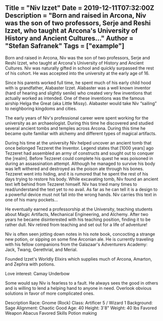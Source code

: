 Title = "Niv Izzet"
Date = 2019-12-11T07:32:00Z
Description = "Born and raised in Arcona, Niv was the son of two professors, Serje and Reshi Izzet, who taught at Arcona's University of History and Ancient Cultures..."
Author = "Stefan Safranek"
Tags = ["example"]
---

Born and raised in Arcona, Niv was the son of two professors, Serje and Reshi Izzet, who taught at Arcona's University of History and Ancient Cultures. Niv was naturally gifted in school and quickly surpassed the rest of his cohort. He was accepted into the university at the early age of 16.

Since his parents worked full time, he spent much of his early child hood with is grandfather, Alabaster Izzet. Alabaster was a well known inventor (hard of hearing and slightly senile) who created very few inventions that actually worked as intended. One of these inventions was the famous airship Helga the Great (aka Little Missy). Alabaster would take Niv “sailing” to neighboring kingdoms and cities.

The early years of Niv's professional career were spent working for the university as an archaeologist. During this time he discovered and studied several ancient tombs and temples across Arcona. During this time he became quite familiar with alchemy and different types of magical artifacts.

During his time at the university Niv helped uncover an ancient tomb that once belonged Tezzeret the Inventor. Legend states that [1000 years] ago Tezzeret had assembled an army of constructs and sought out to conquer the [realm].  Before Tezzeret could complete his quest he was poisoned in during an assassination attempt. Although he managed to survive his body was left withered and destroyed as the poison ate through his bones. Tezzeret went into hiding, and it is rumored that he spent the rest of his days trying to restore his body. While excavating tomb, Niv found an ancient text left behind from Tezzeret himself. Niv has tried many times to read/understand the text yet to no avail. As far as he can tell it is a design to a powerful device must not fall into the wrong hands. Niv carries this text in one of his many pockets…

He eventually earned a professorship at the University, teaching students about Magic Artifacts, Mechanical Engineering, and Alchemy. After two years he became disinterested with his teaching position, finding it to be rather dull. Niv retired from teaching and set out for a life of adventure!

Niv is often seen jotting down notes in his note book, concocting a strange new potion, or sipping on some fine Arconian ale. He is currently traveling with his fellow companions from the Galazaar's Adventurers Academy: Jack, Twang, Gerethrial, and Merial.



Founded Izzet's Worldly Elixirs which supplies much of Arcona, Amarton, and Zephra with potions.

Love interest: Camay Underbow

Some would say Niv is fearless to a fault. He always sees the good in others and is willing to lend a helping hand to anyone in need.
Overlook obvious solutions in favor of more complicated ones.

Description
Race: Gnome (Rock)
Class: Artificer 5 / Wizard 1
Background: Sage
Alignment: Chaotic Good
Age: 40
Height: 3'8"
Weight: 40 lbs
Favored Weapon Abacus
Favored Skills Potion making
